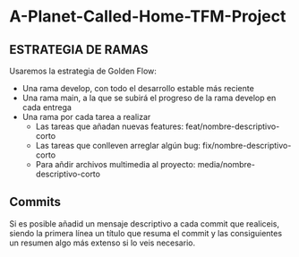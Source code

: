 # A-Planet-Called-Home-TFM-Project

## ESTRATEGIA DE RAMAS
Usaremos la estrategia de Golden Flow:
- Una rama develop, con todo el desarrollo estable más reciente
- Una rama main, a la que se subirá el progreso de la rama develop en cada entrega
- Una rama por cada tarea a realizar
  - Las tareas que añadan nuevas features: feat/nombre-descriptivo-corto
  - Las tareas que conlleven arreglar algún bug: fix/nombre-descriptivo-corto
  - Para añdir archivos multimedia al proyecto: media/nombre-descriptivo-corto

## Commits
Si es posible añadid un mensaje descriptivo a cada commit que realiceis, siendo la primera línea un título que resuma el commit y las consiguientes un resumen algo más extenso si lo veis necesario.
